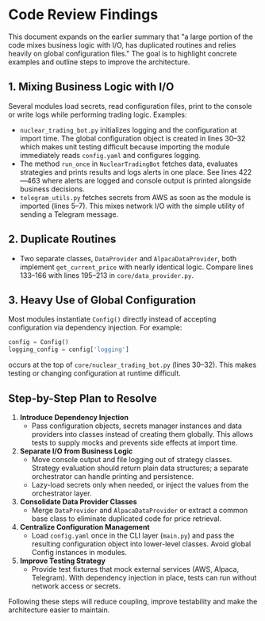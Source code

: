 # Code Review Findings

This document expands on the earlier summary that "a large portion of the code mixes business logic with I/O, has duplicated routines and relies heavily on global configuration files." The goal is to highlight concrete examples and outline steps to improve the architecture.

## 1. Mixing Business Logic with I/O

Several modules load secrets, read configuration files, print to the console or write logs while performing trading logic. Examples:

- `nuclear_trading_bot.py` initializes logging and the configuration at import time. The global configuration object is created in lines 30–32 which makes unit testing difficult because importing the module immediately reads `config.yaml` and configures logging.
- The method `run_once` in `NuclearTradingBot` fetches data, evaluates strategies and prints results and logs alerts in one place. See lines 422—463 where alerts are logged and console output is printed alongside business decisions.
- `telegram_utils.py` fetches secrets from AWS as soon as the module is imported (lines 5–7). This mixes network I/O with the simple utility of sending a Telegram message.

## 2. Duplicate Routines

- Two separate classes, `DataProvider` and `AlpacaDataProvider`, both implement `get_current_price` with nearly identical logic. Compare lines 133–166 with lines 195–213 in `core/data_provider.py`.

## 3. Heavy Use of Global Configuration

Most modules instantiate `Config()` directly instead of accepting configuration via dependency injection. For example:

```python
config = Config()
logging_config = config['logging']
```

occurs at the top of `core/nuclear_trading_bot.py` (lines 30–32). This makes testing or changing configuration at runtime difficult.

## Step-by-Step Plan to Resolve

1. **Introduce Dependency Injection**
   - Pass configuration objects, secrets manager instances and data providers into classes instead of creating them globally. This allows tests to supply mocks and prevents side effects at import time.
2. **Separate I/O from Business Logic**
   - Move console output and file logging out of strategy classes. Strategy evaluation should return plain data structures; a separate orchestrator can handle printing and persistence.
   - Lazy-load secrets only when needed, or inject the values from the orchestrator layer.
3. **Consolidate Data Provider Classes**
   - Merge `DataProvider` and `AlpacaDataProvider` or extract a common base class to eliminate duplicated code for price retrieval.
4. **Centralize Configuration Management**
   - Load `config.yaml` once in the CLI layer (`main.py`) and pass the resulting configuration object into lower-level classes. Avoid global Config instances in modules.
5. **Improve Testing Strategy**
   - Provide test fixtures that mock external services (AWS, Alpaca, Telegram). With dependency injection in place, tests can run without network access or secrets.

Following these steps will reduce coupling, improve testability and make the architecture easier to maintain.
